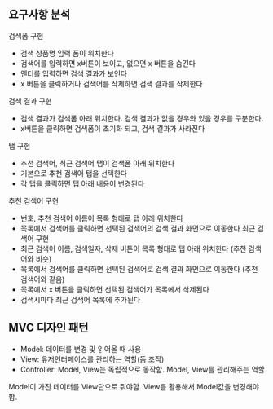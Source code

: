 ## 요구사항 분석

검색폼 구현
* 검색 상품명 입력 폼이 위치한다
* 검색어를 입력하면 x버튼이 보이고, 없으면 x 버튼을 숨긴다
* 엔터를 입력하면 검색 결과가 보인다
* x 버튼을 클릭하거나 검색어를 삭제하면 검색 결과를 삭제한다
  
검색 결과 구현
* 검색 결과가 검색폼 아래 위치한다. 검색 결과가 없을 경우와 있을 경우를 구분한다.
* x버튼을 클릭하면 검색폼이 초기화 되고, 검색 결과가 사라진다
  
탭 구현
* 추천 검색어, 최근 검색어 탭이 검색폼 아래 위치한다
* 기본으로 추천 검색어 탭을 선택한다
* 각 탭을 클릭하면 탭 아래 내용이 변경된다
  
추천 검색어 구현
* 번호, 추천 검색어 이름이 목록 형태로 탭 아래 위치한다
* 목록에서 검색어를 클릭하면 선택된 검색어의 검색 결과 화면으로 이동한다
최근 검색어 구현
* 최근 검색어 이름, 검색일자, 삭제 버튼이 목록 형태로 탭 아래 위치한다 (추천
검색어와 비슷)
* 목록에서 검색어를 클릭하면 선택된 검색어로 검색 결과 화면으로 이동한다 (추천
검색어와 같음)
* 목록에서 x 버튼을 클릭하면 선택된 검색어가 목록에서 삭제된다
* 검색시마다 최근 검색어 목록에 추가된다

## MVC 디자인 패턴
- Model: 데이터를 변경 및 읽어올 때 사용
- View: 유저인터페이스를 관리하는 역할(돔 조작)
- Controller: Model, View는 독립적으로 동작함. Model, View를 관리해주는 역할

Model이 가진 데이터를 View단으로 줘야함.
View를 활용해서 Model값을 변경해야함.
